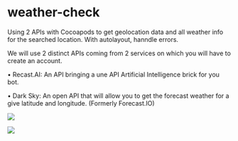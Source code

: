 # weather-check

Using 2 APIs with Cocoapods to get geolocation data and all weather info for the searched location. With autolayout, hanndle errors.

We will use 2 distinct APIs coming from 2 services on which you will have to create
an account.

• Recast.AI: An API bringing a une API Artificial Intelligence brick for you bot.

• Dark Sky: An open API that will allow you to get the forecast weather for a give
latitude and longitude. (Formerly Forecast.IO)

![](https://github.com/DZborovsk/backup/blob/master/img/weather1.png)

![](https://github.com/DZborovsk/backup/blob/master/img/weather2.png)
